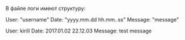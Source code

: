 В файле логи имеют структуру:

User: "username" Date: "yyyy.mm.dd hh.mm..ss" Message: "message"

User: kirill Date: 2017.01.02 22.12.03 Message: test message

